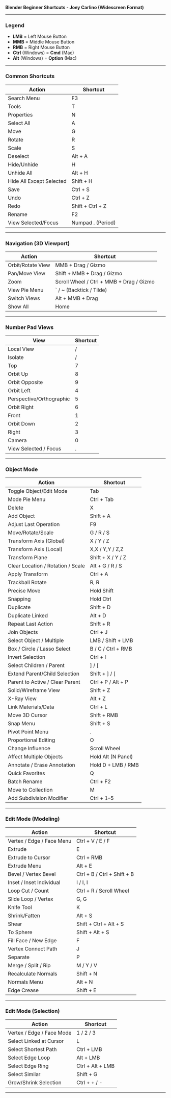 **Blender Beginner Shortcuts - Joey Carlino (Widescreen Format)**

---

### Legend
- **LMB** = Left Mouse Button
- **MMB** = Middle Mouse Button
- **RMB** = Right Mouse Button
- **Ctrl** (Windows) = **Cmd** (Mac)
- **Alt** (Windows) = **Option** (Mac)

---

### Common Shortcuts
| Action | Shortcut |
|--------|----------|
| Search Menu | F3 |
| Tools | T |
| Properties | N |
| Select All | A |
| Move | G |
| Rotate | R |
| Scale | S |
| Deselect | Alt + A |
| Hide/Unhide | H |
| Unhide All | Alt + H |
| Hide All Except Selected | Shift + H |
| Save | Ctrl + S |
| Undo | Ctrl + Z |
| Redo | Shift + Ctrl + Z |
| Rename | F2 |
| View Selected/Focus | Numpad . (Period) |

---

### Navigation (3D Viewport)
| Action | Shortcut |
|--------|----------|
| Orbit/Rotate View | MMB + Drag / Gizmo |
| Pan/Move View | Shift + MMB + Drag / Gizmo |
| Zoom | Scroll Wheel / Ctrl + MMB + Drag / Gizmo |
| View Pie Menu | ` / ~ (Backtick / Tilde) |
| Switch Views | Alt + MMB + Drag |
| Show All | Home |

---

### Number Pad Views
| View | Shortcut |
|------|----------|
| Local View | / |
| Isolate | / |
| Top | 7 |
| Orbit Up | 8 |
| Orbit Opposite | 9 |
| Orbit Left | 4 |
| Perspective/Orthographic | 5 |
| Orbit Right | 6 |
| Front | 1 |
| Orbit Down | 2 |
| Right | 3 |
| Camera | 0 |
| View Selected / Focus | . |

---

### Object Mode
| Action | Shortcut |
|--------|----------|
| Toggle Object/Edit Mode | Tab |
| Mode Pie Menu | Ctrl + Tab |
| Delete | X |
| Add Object | Shift + A |
| Adjust Last Operation | F9 |
| Move/Rotate/Scale | G / R / S |
| Transform Axis (Global) | X / Y / Z |
| Transform Axis (Local) | X,X / Y,Y / Z,Z |
| Transform Plane | Shift + X / Y / Z |
| Clear Location / Rotation / Scale | Alt + G / R / S |
| Apply Transform | Ctrl + A |
| Trackball Rotate | R, R |
| Precise Move | Hold Shift |
| Snapping | Hold Ctrl |
| Duplicate | Shift + D |
| Duplicate Linked | Alt + D |
| Repeat Last Action | Shift + R |
| Join Objects | Ctrl + J |
| Select Object / Multiple | LMB / Shift + LMB |
| Box / Circle / Lasso Select | B / C / Ctrl + RMB |
| Invert Selection | Ctrl + I |
| Select Children / Parent | ] / [ |
| Extend Parent/Child Selection | Shift + ] / [ |
| Parent to Active / Clear Parent | Ctrl + P / Alt + P |
| Solid/Wireframe View | Shift + Z |
| X-Ray View | Alt + Z |
| Link Materials/Data | Ctrl + L |
| Move 3D Cursor | Shift + RMB |
| Snap Menu | Shift + S |
| Pivot Point Menu | . |
| Proportional Editing | O |
| Change Influence | Scroll Wheel |
| Affect Multiple Objects | Hold Alt (N Panel) |
| Annotate / Erase Annotation | Hold D + LMB / RMB |
| Quick Favorites | Q |
| Batch Rename | Ctrl + F2 |
| Move to Collection | M |
| Add Subdivision Modifier | Ctrl + 1–5 |

---

### Edit Mode (Modeling)
| Action | Shortcut |
|--------|----------|
| Vertex / Edge / Face Menu | Ctrl + V / E / F |
| Extrude | E |
| Extrude to Cursor | Ctrl + RMB |
| Extrude Menu | Alt + E |
| Bevel / Vertex Bevel | Ctrl + B / Ctrl + Shift + B |
| Inset / Inset Individual | I / I, I |
| Loop Cut / Count | Ctrl + R / Scroll Wheel |
| Slide Loop / Vertex | G, G |
| Knife Tool | K |
| Shrink/Fatten | Alt + S |
| Shear | Shift + Ctrl + Alt + S |
| To Sphere | Shift + Alt + S |
| Fill Face / New Edge | F |
| Vertex Connect Path | J |
| Separate | P |
| Merge / Split / Rip | M / Y / V |
| Recalculate Normals | Shift + N |
| Normals Menu | Alt + N |
| Edge Crease | Shift + E |

---

### Edit Mode (Selection)
| Action | Shortcut |
|--------|----------|
| Vertex / Edge / Face Mode | 1 / 2 / 3 |
| Select Linked at Cursor | L |
| Select Shortest Path | Ctrl + LMB |
| Select Edge Loop | Alt + LMB |
| Select Edge Ring | Ctrl + Alt + LMB |
| Select Similar | Shift + G |
| Grow/Shrink Selection | Ctrl + + / - |

---